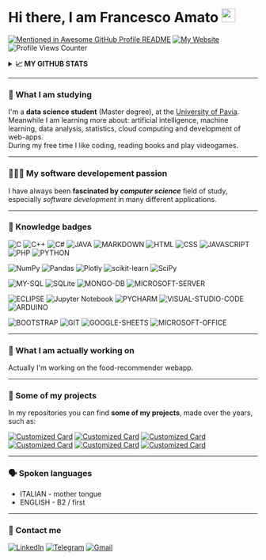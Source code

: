 # Hi there, I am Francesco Amato  <a href="https://www.gautamkrishnar.com/"><img src="https://media.giphy.com/media/hvRJCLFzcasrR4ia7z/giphy.gif" width="28px"></a>

[![Mentioned in Awesome GitHub Profile README](https://awesome.re/mentioned-badge-flat.svg)](https://github.com/abhisheknaiidu/awesome-github-profile-readme)
[![My Website](https://img.shields.io/badge/HAVE_A_LOOK_AT_-MY_WEBSITE-blueviolet)](https://www.amatofrancesco.altervista.org)
![Profile Views Counter](https://komarev.com/ghpvc/?username=Amatofrancesco99&label=PROFILE+VIEWS&color=blueviolet)


<details>
  <summary><b><strong>📈 MY GITHUB STATS</strong></b></summary>
  <br>

![](https://github-profile-summary-cards.vercel.app/api/cards/profile-details?username=Amatofrancesco99&theme=github_dark)
![Top Langs](https://github-readme-stats.vercel.app/api/top-langs/?username=Amatofrancesco99&layout=compact&theme=merko&hide_border=true&langs_count=10)
![Amatofrancesco99 GitHub stats](https://github-readme-stats.vercel.app/api?username=Amatofrancesco99&show_icons=true&theme=merko&hide_border=true&custom_title=GitHub%20Stats)
</details>

*** 
### 🧐 What I am studying
I'm a <strong>data science student</strong> (Master degree), at the [University of Pavia](http://webing.unipv.eu/home/).<br>
Meanwhile I am learning more about: artificial intelligence, machine learning, data analysis, statistics, cloud computing and development of web-apps.<br>
During my free time I like coding, reading books and play videogames.

***
### 👨🏻‍💻 My software developement passion
I have always been <strong>fascinated by <em>computer science</em></strong> field of study, especially <em>software development</em> in many different applications.

***
### 🏅 Knowledge badges

![C](https://img.shields.io/badge/C-00599C?style=for-the-badge&logo=c&logoColor=white)
![C++](https://img.shields.io/badge/C%2B%2B-00599C?style=for-the-badge&logo=c%2B%2B&logoColor=white)
![C#](https://img.shields.io/badge/C%23-239120?style=for-the-badge&logo=c-sharp&logoColor=white)
![JAVA](https://img.shields.io/badge/Java-ED8B00?style=for-the-badge&logo=java&logoColor=white)
![MARKDOWN](https://img.shields.io/badge/markdown-%23000000.svg?style=for-the-badge&logo=markdown&logoColor=white)
![HTML](https://img.shields.io/badge/HTML-239120?style=for-the-badge&logo=html5&logoColor=white)
![CSS](https://img.shields.io/badge/CSS-239120?&style=for-the-badge&logo=css3&logoColor=white)
![JAVASCRIPT](https://img.shields.io/badge/JavaScript-F7DF1E?style=for-the-badge&logo=javascript&logoColor=black)
![PHP](https://img.shields.io/badge/php-%23777BB4.svg?style=for-the-badge&logo=php&logoColor=white)
![PYTHON](https://img.shields.io/badge/Python-FFD43B?style=for-the-badge&logo=python&logoColor=darkgreen)

![NumPy](https://img.shields.io/badge/numpy-%23013243.svg?style=for-the-badge&logo=numpy&logoColor=white)
![Pandas](https://img.shields.io/badge/pandas-%23150458.svg?style=for-the-badge&logo=pandas&logoColor=white)
![Plotly](https://img.shields.io/badge/Plotly-%233F4F75.svg?style=for-the-badge&logo=plotly&logoColor=white)
![scikit-learn](https://img.shields.io/badge/scikit--learn-%23F7931E.svg?style=for-the-badge&logo=scikit-learn&logoColor=white)
![SciPy](https://img.shields.io/badge/SciPy-%230C55A5.svg?style=for-the-badge&logo=scipy&logoColor=%white)

![MY-SQL](https://img.shields.io/badge/MySQL-00000F?style=for-the-badge&logo=mysql&logoColor=white)
![SQLite](https://img.shields.io/badge/sqlite-%2307405e.svg?style=for-the-badge&logo=sqlite&logoColor=white)
![MONGO-DB](https://img.shields.io/badge/MongoDB-4EA94B?style=for-the-badge&logo=mongodb&logoColor=white)
![MICROSOFT-SERVER](https://img.shields.io/badge/Microsoft%20SQL%20Sever-CC2927?style=for-the-badge&logo=microsoft%20sql%20server&logoColor=white)

![ECLIPSE](https://img.shields.io/badge/Eclipse-2C2255?style=for-the-badge&logo=eclipse&logoColor=white)
![Jupyter Notebook](https://img.shields.io/badge/jupyter-%23FA0F00.svg?style=for-the-badge&logo=jupyter&logoColor=white)
![PYCHARM](https://img.shields.io/badge/pycharm-143?style=for-the-badge&logo=pycharm&logoColor=black&color=black&labelColor=green)
![VISUAL-STUDIO-CODE](https://img.shields.io/badge/Visual_Studio_Code-0078D4?style=for-the-badge&logo=visual%20studio%20code&logoColor=white)
![ARDUINO](https://img.shields.io/badge/Arduino_IDE-00979D?style=for-the-badge&logo=arduino&logoColor=white)


![BOOTSTRAP](https://img.shields.io/badge/Bootstrap-563D7C?style=for-the-badge&logo=bootstrap&logoColor=white)
![GIT](https://img.shields.io/badge/Git-F05032?style=for-the-badge&logo=git&logoColor=white)
![GOOGLE-SHEETS](https://img.shields.io/badge/Google%20Sheets-34A853?style=for-the-badge&logo=google-sheets&logoColor=white)
![MICROSOFT-OFFICE](https://img.shields.io/badge/Microsoft_Office-D83B01?style=for-the-badge&logo=microsoft-office&logoColor=white)

*** 
### 🔭 What I am actually working on 
Actually I'm working on the food-recommender webapp.

***
### 🚀 Some of my projects
In my repositories you can find <strong>some of my projects</strong>, made over the years, such as:
<br>

[![Customized Card](https://github-readme-stats.vercel.app/api/pin/?username=Amatofrancesco99&repo=Progetto-F21&show_icons=true&theme=merko&hide_border=true)](https://github.com/Amatofrancesco99/Progetto-F21&show_icons=true&theme=merko&hide_border=true)
[![Customized Card](https://github-readme-stats.vercel.app/api/pin/?username=Amatofrancesco99&repo=image_quality_assessment&show_icons=true&theme=merko&hide_border=true)](https://github.com/Amatofrancesco99/image_quality_assessment)
[![Customized Card](https://github-readme-stats.vercel.app/api/pin/?username=Amatofrancesco99&repo=Gas_consumption-prediction&show_icons=true&theme=merko&hide_border=true)](https://github.com/Amatofrancesco99/Gas_consumption-prediction)
[![Customized Card](https://github-readme-stats.vercel.app/api/pin/?username=Amatofrancesco99&repo=food-recommender&show_icons=true&theme=merko&hide_border=true)](https://github.com/Amatofrancesco99/food-recommender)
[![Customized Card](https://github-readme-stats.vercel.app/api/pin/?username=Amatofrancesco99&repo=Steganography&show_icons=true&theme=merko&hide_border=true)](https://github.com/Amatofrancesco99/Steganography)
[![Customized Card](https://github-readme-stats.vercel.app/api/pin/?username=Amatofrancesco99&repo=Autonomous-Car-Drive&show_icons=true&theme=merko&hide_border=true)](https://github.com/Amatofrancesco99/Autonomous-Car-Drive)

*** 
### 🗣 Spoken languages
- ITALIAN - mother tongue
- ENGLISH - B2 / first

***
### 📲 Contact me 
<a href="https://www.linkedin.com/in/francesco-amato-243281230/?locale=en_US">![LinkedIn](https://img.shields.io/badge/linkedin-%230077B5.svg?style=for-the-badge&logo=linkedin&logoColor=white)</a>
<a href="https://t.me/+393928297748">![Telegram](https://img.shields.io/badge/Telegram-2CA5E0?style=for-the-badge&logo=telegram&logoColor=white)</a>
<a href="mailto:amatofrancesco99@gmail.com">![Gmail](https://img.shields.io/badge/Gmail-D14836?style=for-the-badge&logo=gmail&logoColor=white)</a>
